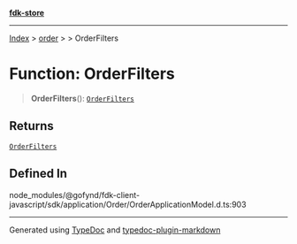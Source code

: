 [**fdk-store**](../../../README.md)
***

[Index](../../../API.md) > [order](../../README.md) > [<internal>](../README.md) > OrderFilters

# Function: OrderFilters

> **OrderFilters**(): [`OrderFilters`](../type-aliases/type-alias.OrderFilters.md)

## Returns

[`OrderFilters`](../type-aliases/type-alias.OrderFilters.md)

## Defined In

node\_modules/@gofynd/fdk-client-javascript/sdk/application/Order/OrderApplicationModel.d.ts:903

***
Generated using [TypeDoc](https://typedoc.org/) and [typedoc-plugin-markdown](https://www.npmjs.com/package/typedoc-plugin-markdown)

